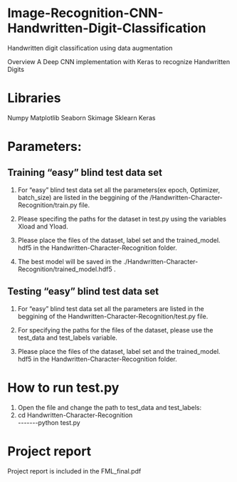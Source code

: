 # Image-Recognition-CNN-Handwritten-Digit-Classification
Handwritten digit classification using data augmentation 

 Overview
A Deep CNN implementation with Keras to recognize Handwritten Digits

# Libraries
Numpy
Matplotlib
Seaborn
Skimage
Sklearn
Keras


# Parameters:
 ## Training “easy” blind test data set
  1. For “easy” blind test data set all the parameters(ex epoch, Optimizer, batch_size) are listed in the beggining of the /Handwritten-Character-Recognition/train.py file.

  2. Please specifing the paths for the dataset in test.py using the variables Xload and Yload.

  3. Please place the files of the dataset, label set and the trained_model. hdf5 in the Handwritten-Character-Recognition folder.

4. The best model will be saved in the ./Handwritten-Character-Recognition/trained_model.hdf5  .



## Testing “easy” blind test data set
  1. For “easy” blind test data set all the parameters are listed in the beggining of the Handwritten-Character-Recognition/test.py</b> file.

  2. For specifying the paths for the files of the dataset, please use the  test_data and test_labels variable.

3. Please place the files of the dataset, label set and the trained_model. hdf5 in the Handwritten-Character-Recognition folder.



# How to run test.py

  1. Open the file and change the path to test_data and test_labels: <br/>
2.   cd Handwritten-Character-Recognition<br/>
  -------python test.py</b>


 # Project report
   Project report is included in the FML_final.pdf
